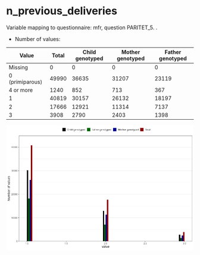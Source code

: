 # n_previous_deliveries
Variable mapping to questionnaire: mfr, question PARITET_5.
.
- Number of values:

| Value | Total | Child genotyped | Mother genotyped | Father genotyped |
| ----- | ----- | --------------- | ---------------- | ---------------- |
| Missing | 0 | 0 | 0 | 0 |
| 0 (primiparous) | 49990 | 36635 | 31207 |23119 |
| 4 or more | 1240 | 852 | 713 |367 |
| 1 | 40819 | 30157 | 26132 |18197 |
| 2 | 17666 | 12921 | 11314 |7137 |
| 3 | 3908 | 2790 | 2403 |1398 |



![](n_previous_deliveries_n.png)



